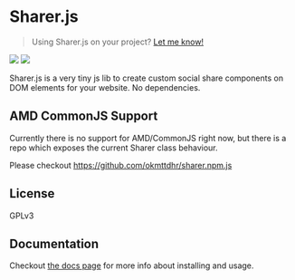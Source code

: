 Sharer.js
=========

> Using Sharer.js on your project? [Let me know!](https://github.com/ellisonleao/sharer.js/issues/24)

[![](https://github.com/ellisonleao/sharer.js/workflows/build/badge.svg)](https://github.com/ellisonleao/sharer.js/actions)
[![](https://data.jsdelivr.com/v1/package/npm/sharer.js/badge)](https://www.jsdelivr.com/package/npm/sharer.js)

Sharer.js is a very tiny js lib to create custom social share components on DOM elements for your website. No dependencies.

## AMD CommonJS Support

Currently there is no support for AMD/CommonJS right now, but there is a repo which exposes the current Sharer class behaviour.

Please checkout https://github.com/okmttdhr/sharer.npm.js

## License

GPLv3

## Documentation

Checkout [the docs page](https://ellisonleao.github.io/sharer.js/) for more info about installing and usage.

